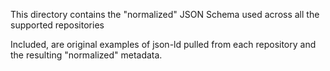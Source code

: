 
This directory contains the "normalized" JSON Schema used across all the supported repositories

Included, are original examples of json-ld pulled from each repository and the resulting "normalized" metadata.